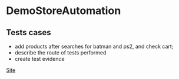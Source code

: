 # DemoStoreAutomation

## Tests cases
  * add products after searches for batman and ps2, and check cart;
  * describe the route of tests performed
  * create test evidence
  
  
  [Site](https://demo.cs-cart.com/stores/090e9b8116f9a3d9/)
